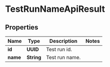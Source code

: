 

# TestRunNameApiResult


## Properties

| Name | Type | Description | Notes |
|------------ | ------------- | ------------- | -------------|
|**id** | **UUID** | Test run id. |  |
|**name** | **String** | Test run name. |  |



